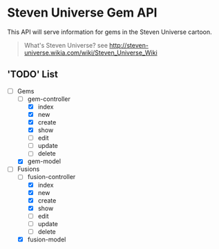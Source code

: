 # Steven Universe Gem API
This API will serve information for gems in the Steven Universe cartoon.

> What's Steven Universe?
> see http://steven-universe.wikia.com/wiki/Steven_Universe_Wiki

## 'TODO' List
- [ ] Gems
	- [ ] gem-controller
		- [X] index
		- [X] new
		- [X] create
		- [X] show
		- [ ] edit
		- [ ] update
		- [ ] delete
	- [X] gem-model
- [ ] Fusions
	- [ ] fusion-controller
		- [X] index
		- [X] new
		- [X] create
		- [X] show
		- [ ] edit
		- [ ] update
		- [ ] delete
	- [X] fusion-model